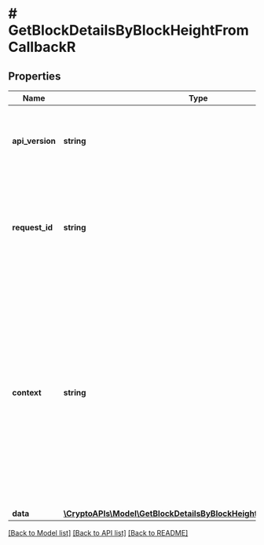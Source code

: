 # # GetBlockDetailsByBlockHeightFromCallbackR

## Properties

Name | Type | Description | Notes
------------ | ------------- | ------------- | -------------
**api_version** | **string** | Specifies the version of the API that incorporates this endpoint. |
**request_id** | **string** | Defines the ID of the request. The &#x60;requestId&#x60; is generated by Crypto APIs and it&#39;s unique for every request. |
**context** | **string** | In batch situations the user can use the context to correlate responses with requests. This property is present regardless of whether the response was successful or returned as an error. &#x60;context&#x60; is specified by the user. | [optional]
**data** | [**\CryptoAPIs\Model\GetBlockDetailsByBlockHeightFromCallbackRData**](GetBlockDetailsByBlockHeightFromCallbackRData.md) |  |

[[Back to Model list]](../../README.md#models) [[Back to API list]](../../README.md#endpoints) [[Back to README]](../../README.md)
